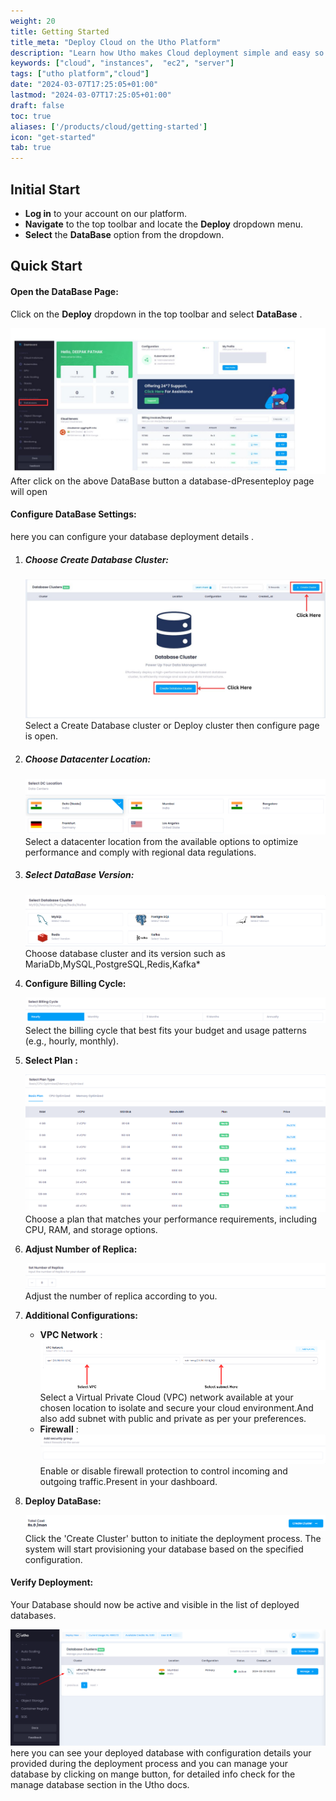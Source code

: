 ```yaml
---
weight: 20
title: Getting Started
title_meta: "Deploy Cloud on the Utho Platform"
description: "Learn how Utho makes Cloud deployment simple and easy so you easily anticipate your cloud infrastructure costs"
keywords: ["cloud", "instances",  "ec2", "server"]
tags: ["utho platform","cloud"]
date: "2024-03-07T17:25:05+01:00"
lastmod: "2024-03-07T17:25:05+01:00"
draft: false
toc: true
aliases: ['/products/cloud/getting-started']
icon: "get-started"
tab: true
---
```

## Initial Start

* **Log in** to your account on our platform.
* **Navigate** to the top toolbar and locate the **Deploy** dropdown menu.
* **Select** the **DataBase** option from the dropdown.

## Quick Start

#### Open the DataBase Page:

Click on the **Deploy** dropdown in the top toolbar and select  **DataBase** .

![Utho-db](image/2.jpg)After click on the above DataBase button a database-dPresenteploy page will open

#### Configure DataBase Settings:

here you can configure your database deployment details .

1. ##### Choose Create Database Cluster:

   ![Utho-Manage-database-cluster-select-dc](image/1.jpg)Select a Create Database cluster or Deploy cluster then configure page is open.

1. ##### Choose Datacenter Location:

   ![Utho-Manage-database-cluster-select-dc](image/Utho-Manage-database-cluster-select-dc.png)Select a datacenter location from the available options to optimize performance and comply with regional data regulations.
2. ##### Select DataBase Version:

   ![Utho-Manage-database-cluster-database-version](image/Utho-Manage-database-cluster-database-version.png)Choose database cluster and its version such as MariaDb,MySQL,PostgreSQL,Redis,Kafka*

3. **Configure Billing Cycle:**

   ![Utho-Manage-database-clPresenter-db-billing-cycle](image/Utho-Manage-database-cluster-db-billing-cycle.png)Select the billing cycle that best fits your budget and usage patterns (e.g., hourly, monthly).

4. ****Select Plan** :**

   ![Utho-Manage-database-cluster-db-plan-type](image/Utho-Manage-database-cluster-db-plan-type.png)Choose a plan that matches your performance requirements, including CPU, RAM, and storage options.

5. ****Adjust Number of Replica**:**

   ![Utho-Manage-database-cluster-replica](image/Utho-Manage-database-cluster-replica.png)Adjust the number of replica according to you.

6. ****Additional Configurations**:**

   * **VPC Network** : ![Utho-Manage-database-cluster-db-vpc](image/utho-vpc.png)Select a Virtual Private Cloud (VPC) network available at your chosen location to isolate and secure your cloud environment.And also add subnet with public and private as per your preferences.
   * **Firewall** : ![Utho-Manage-database-cluster-db-security](image/Utho-Manage-database-cluster-db-security.png)Enable or disable firewall protection to control incoming and outgoing traffic.Present in your dashboard.
   <!-- * **Number of Servers** : ![1718808912339](image/index/1718808912339.png)Specify the number of cloud servers to deploy simultaneously with the same configuration. -->
<!-- 8. **Cost Summary:**

   ![1718808924088](image/index/1718808924088.png)Review the cost summary on the right side of the interface to see a detailed breakdown of the costs associated with your selected configuration.
9. **Apply Coupon:**

   ![1718808931230](image/index/1718808931230.png)If you have a coupon code, apply it to receive a discount on your deployment. -->
8. ****Deploy DataBase**:**

    ![Utho-Manage-database-cluster-db-button](image/Utho-Manage-database-cluster-db-button.png)Click the 'Create Cluster' button to initiate the deployment process. The system will start provisioning your database based on the specified configuration.

#### Verify Deployment:

Your Database should now be active and visible in the list of deployed databases.

![Utho-database-cluster-mariadb](image/Utho-database-cluster-mariadb.png)here you can see your deployed database with configuration details your provided during the deployment process and you can manage your database by clicking on mange button, for detailed info check for the manage database section in the Utho docs.
